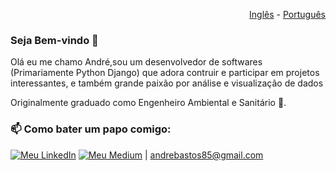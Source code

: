 <p align="right">
  <a href="README.md">Inglês</a> - <a href="README.pt.md">Português</a>  
</p>

### Seja Bem-vindo 👋

Olá eu me chamo André,sou um desenvolvedor de softwares (Primariamente Python Django) que adora contruir e participar em projetos interessantes, e também grande paixão por análise e visualização de dados

Originalmente graduado como Engenheiro Ambiental e Sanitário 🌱.

### 📫 Como bater um papo comigo: 

<a href="https://www.linkedin.com/in/andrepombo/" target="_blank"><img alt="Meu LinkedIn" src="https://img.shields.io/badge/-LinkedIn-%230077B5?style=for-the-badge&logo=linkedin&logoColor=white"></a>
<a href="https://medium.com/me/stories/public" target="_blank"><img alt="Meu Medium" src="https://img.shields.io/badge/Medium-12100E?style=for-the-badge&logo=medium&logoColor=white"></a>
| andrebastos85@gmail.com


